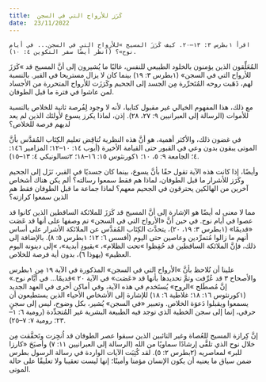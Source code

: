 ```yaml
---
title:  كَرَز للأرواح التي في السجن
date:  23/11/2022
---
```


`اقرأ ١بطرس ٣: ١٣–٢٠. كيف كَرَزَ المسيح »للأرواح التي في السجن... في أيام نوح»؟ (انظر أيضًا سفر التكوين ٤: ١٠).`

المُعَلِّقون الذين يؤمنون بالخلود الطبيعي للنفس، غالبًا ما يُشيرون إلى أنَّ المسيح قد »كَرَزَ للأرواح التي في السجن» (١بطرس ٣: ١٩) بينما كان لا يزال مستريحا في القبر. بالنسبة لهم، ذَهَبت روحه المُتَحرِّرة مِن الجسد إلى الجحيم وكَرَزَت للأرواح المتحررة من الأجساد لمن عاشوا في فترة ما قبل الطوفان.

مع ذلك، هذا المفهوم الخيالي غير مقبول كتابيا، لأنه لا وجود لِفُرصة ثانية للخلاص بالنسبة للأموات (الرسالة إلى العبرانيين ٩: ٢٧، ٢٨). إذن، لماذا يكرز يسوع لأولئك الذين لم يعد لديهم فرصة للخلاص؟

في غضون ذلك، والأكثر أهمية، هو أنَّ هذه النظرية تُناقِض تعليم الكِتَاب المُقدَّس بأنَّ الموتى يبقون بدون وعي في القبور حتى القيامة الأخيرة (أيوب ١٤: ١٠–١٢؛ المزامير ١٤٦: ٤؛ الجامعة ٩: ٥، ١٠؛ ١كورنثوس ١٥: ١٦–١٨؛ ٢تسالونيكي ٤: ١٣–١٥).

وأيضًا، إذا كانت هذه الآية تقول حقًا بأنَّ يسوع، بينما كان جسديًا في القبر، نَزَل إلى الجحيم وكَرَز للأشرار ما قبل الطوفان، لماذا هم فقط سمعوا رسالته؟ ألم يكن هناك أشخاص آخرين من الهالكين يحترقون في الجحيم معهم؟ لماذا جماعة ما قبل الطوفان فقط هم الذين سمعوا كرازته؟

مما لا معنى له أيضًا هو الإشارة إلى أنَّ المسيح قد كَرَزَ للملائكة الساقطين الذين كانوا قد عصوا في أيام نوح. في حين أنَّ «الأرواح التي في السجن» تم وصفها على أنها قد عَصَت «قديمًا» (١بطرس ٣: ١٩، ٢٠)، يتحدَّث الكِتَاب المُقدَّس عن الملائكة الأشرار على أساس أنهم ما زالوا مُتمرِّدين وعاصين حتى اليوم (أفسس ٦: ١٢؛ ١بطرس ٥: ٨). بالإضافة إلى ذلك، فإنَّ الملائكة الساقطين قد حُفِظوا »تحت الظلام»، »بقيودٍ أبدية»، »إلى دينونة اليوم العظيم» (يهوذا ٦)، بدون أية فرصة للخلاص.

علينا أن نُلاحظ بأنَّ »الأرواح التي في السجن» المذكورة في الآية ١٩ مِن ١بطرس والأصحاح ٣ قد عُرِّفت وتمَّ تحديدها بأنها قد «عَصَت» في الآية ٢٠ »قديمًا… في أيَّام نوح.» إنَّ مُصطَلح »الروح» يُستَخدم في هذه الآية، وفي أماكن أخرى في العهد الجديد (١كورنثوس ١٦: ١٨؛ غلاطية ٦: ١٨) للإشارة إلى الأشخاص الأحياء الذين يستطيعون أن يسمعوا ويقبلوا دَعوَة الخلاص. وتعبير «في السجن» يُشير، بكل وضوح، ليس إلى سجنٍ حرفي، إنما إلى سجن الخطية الذي توجد فيه الطبيعة البشرية غير المُتجدِّدة (رومية ٦: ١–٢٣؛ رومية ٧: ٧–٢٥).

إنَّ كِرازة المسيح للعُصاة وغير التائبين الذين سبقوا عصر الطوفان قد اُنجِزت وتَحقَّقت مِن خلال نوح الذي تلقَّى إرشادًا سماويًا من الله (الرسالة إلى العبرانيين ١١: ٧) وأصبَحَ «كارزا للبر» لمعاصريه (٢بطرس ٢: ٥). لقد كُتِبَت الآيات الواردة في رسالة الرسول بطرس ضمن سياق ما يعنيه أن يكون الإنسان مؤمنا وأمينًا؛ إنها ليست تعقيبا ولا تعليقًا على حالة الموتى.